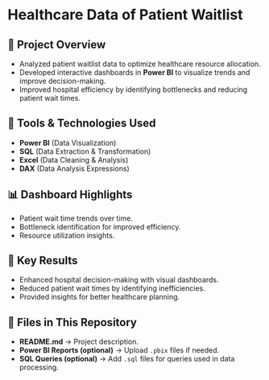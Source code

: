 # Healthcare Data of Patient Waitlist

## 📌 Project Overview
- Analyzed patient waitlist data to optimize healthcare resource allocation.
- Developed interactive dashboards in **Power BI** to visualize trends and improve decision-making.
- Improved hospital efficiency by identifying bottlenecks and reducing patient wait times.

## 🚀 Tools & Technologies Used
- **Power BI** (Data Visualization)
- **SQL** (Data Extraction & Transformation)
- **Excel** (Data Cleaning & Analysis)
- **DAX** (Data Analysis Expressions)

## 📊 Dashboard Highlights
- Patient wait time trends over time.
- Bottleneck identification for improved efficiency.
- Resource utilization insights.

## 📌 Key Results
- Enhanced hospital decision-making with visual dashboards.
- Reduced patient wait times by identifying inefficiencies.
- Provided insights for better healthcare planning.

## 📂 Files in This Repository
- **README.md** → Project description.
- **Power BI Reports (optional)** → Upload `.pbix` files if needed.
- **SQL Queries (optional)** → Add `.sql` files for queries used in data processing.
